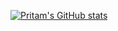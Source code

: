 [![Pritam's GitHub stats](https://github-readme-stats.vercel.app/api?username=4ritam&count_private=true&show_icons=true&theme=transparent)](https://github.com/4ritam/github-readme-stats)
